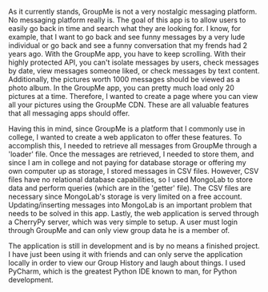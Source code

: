 As it currently stands, GroupMe is not a very nostalgic messaging platform. No messaging platform really is.
The goal of this app is to allow users to easily go back in time and search what they are looking for. I know,
for example, that I want to go back and see funny messages by a very lude individual or go back and see a funny
conversation that my frends had 2 years ago. With the GroupMe app, you have to keep scrolling. With their
highly protected API, you can't isolate messages by users, check messages by date, view messages someone liked,
or check messages by text content. Additionally, the pictures worth 1000 messages should be viewed as a photo album.
In the GroupMe app, you can pretty much load only 20 pictures at a time. Therefore, I wanted to create a page where you
can view all your pictures using the GroupMe CDN. These are all valuable features that all messaging apps should offer.

Having this in mind, since GroupMe is a platform that I commonly use in college, I wanted to create a web applicaton
to offer these features. To accomplish this, I needed to retrieve all messages from GroupMe through a 'loader' file.
Once the messages are retrieved, I needed to store them, and since I am in college and not paying for database storage
or offering my own computer up as storage, I stored messages in CSV files. However, CSV files have no relational database
capabilities, so I used MongoLab to store data and perform queries (which are in the 'getter' file). The CSV files
are necessary since MongoLab's storage is very limited on a free account. Updating/inserting messages into MongoLab
is an important problem that needs to be solved in this app. Lastly, the web application is served through a CherryPy
server, which was very simple to setup. A user must login through GroupMe and can only view group data he is a member
of.

The application is still in development and is by no means a finished project. I have just been using it with friends
and can only serve the application locally in order to view our Group History and laugh about things. I used PyCharm,
which is the greatest Python IDE known to man, for Python development.